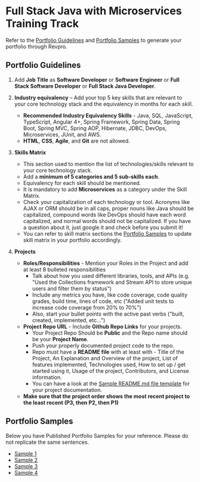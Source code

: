 # Full Stack Java with Microservices Training Track

Refer to the [Portfolio Guidelines](./javams-guidelines.md#portfolio-guidelines) and [Portfolio Samples](./javams-guidelines.md#portfolio-samples) to generate your portfolio through Revpro.

## Portfolio Guidelines
    
1.  Add **Job Title** as **Software Developer** or **Software Engineer** or **Full Stack Software Developer** or **Full Stack Java Developer**.

2.  **Industry equivalency** – Add your top 5 key skills that are relevant to your core technology stack and the equivalency in months for each skill.
	- **Recommended Industry Equivalency Skills** - Java, SQL, JavaScript, TypeScript, Angular 4+, Spring Framework, Spring Data, Spring Boot, Spring MVC, Spring AOP, Hibernate, JDBC, DevOps, Microservices, JUnit, and AWS.
	- **HTML**, **CSS**, **Agile**, and **Git** are not allowed.

3.  **Skills Matrix**
    -   This section used to mention the list of technologies/skills relevant to your core technology stack.
    -   Add a **minimum of 5 categories and 5 sub-skills each**.
    -   Equivalency for each skill should be mentioned.       
    -   It is mandatory to add **Microservices** as a category under the Skill Matrix.
    -   Check your capitalization of each technology or tool. Acronyms like AJAX or ORM should be in all caps, proper nouns like Java should be capitalized, compound words like DevOps should have each word capitalized, and normal words should not be capitalized. If you have a question about it, just google it and check before you submit it!
    -   You can refer to skill matrix sections the [Portfolio Samples](./javams-guidelines.md#portfolio-samples) to update skill matrix in your portfolio accordingly. 

4.  **Projects**
    -   **Roles/Responsibilities** - Mention your Roles in the Project and add at least 8 bulleted responsibilities
        -   Talk about how you used different libraries, tools, and APIs (e.g. "Used the Collections framework and Stream API to store unique users and filter them by status")
        -   Include any metrics you have, like code coverage, code quality grades, build time, lines of code, etc ("Added unit tests to increase code coverage from 20% to 70%")
        -   Also, start your bullet points with the active past verbs ("built, created, implemented, etc...")
    -   **Project Repo URL** - Include **Github Repo Links** for your projects.
        -   Your Project Repo Should be **Public** and the Repo name should be your **Project Name**.
        -   Push your properly documented project code to the repo.
        -   Repo must have a **README file** with at least with - Title of the Project, An Explanation and Overview of the project, List of features implemented, Technologies used, How to set up / get started using it, Usage of the project, Contributors, and License information.
        -   You can have a look at the  [Sample README.md file template](https://www.google.com/url?q=https%3A%2F%2Fgithub.com%2FPorkodiVenkatesh%2FPROJECT-NAME&sa=D&sntz=1&usg=AFQjCNFHkCy7oSKxn_nzSQVOx5YAqOqPDw) for your project documentation.
    -   **Make sure that the project order shows the most recent project to the least recent (P3, then P2, then P1)**

## Portfolio Samples 

Below you have Published Portfolio Samples for your reference. Please do not replicate the same sentences.

- [Sample 1](https://app.revature.com/profile/VyshnaviYakkanti/eaa276092f31d5b6a7c294b8b6c4da0a) 
- [Sample 2](https://app.revature.com/profile/AnmolSinghGehlot/877154bc51c775ff530fb0e60bc4a0a0)
- [Sample 3](https://app.revature.com/profile/SilvanS/b519698a7b904d9ed86dd9cfc6a1b4bf)
- [Sample 4](https://app.revature.com/profile/ShivamGoel/490c7e92d302d5187211e1eb272cd1a9)

 
